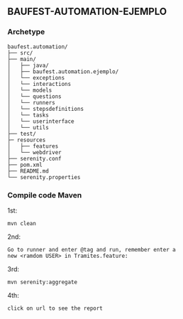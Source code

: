 ## BAUFEST-AUTOMATION-EJEMPLO

### Archetype
````text 
baufest.automation/
├── src/
├── main/
│   ├── java/
│   ├── baufest.automation.ejemplo/
│   └── exceptions
│   └── interactions
│   └── models
│   └── questions
│   └── runners
│   └── stepsdefinitions
│   └── tasks
│   └── userinterface
│   └── utils
├── test/
├─ resources
│   ├── features
│   └── webdriver
├── serenity.conf
├── pom.xml
├── README.md
└── serenity.properties
````

### Compile code Maven
1st:
````
mvn clean
````
2nd:
````
Go to runner and enter @tag and run, remember enter a
new <ramdom USER> in Tramites.feature:
````
3rd:
````
mvn serenity:aggregate
````
4th:
````
click on url to see the report
````

